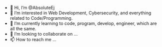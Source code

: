 - 👋 Hi, I’m @AbsoluteEj
- 👀 I’m interested in Web Development, Cybersecurity, and everything related to Code/Programming.
- 🌱 I’m currently learning to code, program, develop, engineer, which are all the same.
- 💞️ I’m looking to collaborate on ...
- 📫 How to reach me ...

<!---
AbsoluteEj/AbsoluteEj is a ✨ special ✨ repository because its `README.md` (this file) appears on your GitHub profile.
You can click the Preview link to take a look at your changes.
--->
